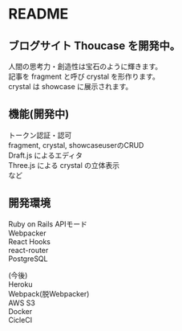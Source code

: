 # README

## ブログサイト Thoucase を開発中。

人間の思考力・創造性は宝石のように輝きます。  
記事を fragment と呼び crystal を形作ります。  
crystal は showcase に展示されます。

## 機能(開発中)
トークン認証・認可  
fragment, crystal, showcaseuserのCRUD  
Draft.js によるエディタ  
Three.js による crystal の立体表示  
など

## 開発環境
Ruby on Rails APIモード  
Webpacker  
React Hooks  
react-router  
PostgreSQL  
  
(今後)  
Heroku  
Webpack(脱Webpacker)  
AWS S3  
Docker  
CicleCI  
